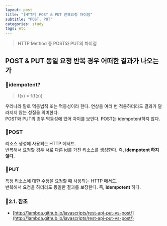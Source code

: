 ```yaml
---
layout: post
title: "[HTTP] POST & PUT 반복요청 차이점"
subtitle: "POST, PUT"
categories: study
tags: etc
---
```


> HTTP Method 중 POST와 PUT의 차이점

## POST & PUT 동일 요청 반복 경우 어떠한 결과가 나오는가
### 🚀idempotent?
> f(x) = f(f(x))  

우리나라 말로 멱등법칙 또는 멱등성이라 한다. 연상을 여러 번 적용하더라도 결과가 달라지지 않는 성질을 의미한다.  
POST와 PUT의 경우 멱등성에 있어 차이를 보인다. POST는 idempotent하지 않다.  

### 🚀POST
리소스 생성에 사용되는 HTTP 메서드.  
반복해서 요청할 경우 서로 다른 id를 가진 리소스를 생성한다. 즉, **idempotent 하지 않다**. 

### 🚀PUT
특정 리소스에 대한 수정을 요청할 때 사용되는 HTTP 메서드.  
반복해서 요청을 하더라도 동일한 결과를 보장한다. 즉, **idempotent** 하다.  

### 🚀2.1. 참조
- [http://1ambda.github.io/javascripts/rest-api-put-vs-post/](http://1ambda.github.io/javascripts/rest-api-put-vs-post/)

